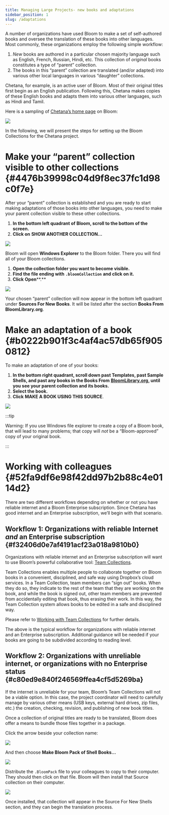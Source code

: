 ```yaml
---
title: Managing Large Projects- new books and adaptations
sidebar_position: 1
slug: /adaptations
---
```




A number of organizations have used Bloom to make a set of self-authored books and oversee the translation of these books into other languages. Most commonly, these organizations employ the following simple workflow:

1. _New_ books are authored in a particular chosen majority language such as English, French, Russian, Hindi, etc. This collection of _original_ books constitutes a type of “parent” collection.
2. The books in this “parent” collection are translated (and/or adapted) into various other local languages in various “daughter” collections.

Chetana, for example, is an active user of Bloom. Most of their original titles first begin as an English publication. Following this, Chetana makes copies of these English books and adapts them into various other languages, such as Hindi and Tamil.


Here is a sampling of [Chetana’s home page](https://bloomlibrary.org/chetana) on Bloom:


![](./adaptations.40424d67-1249-49bd-852d-aae821be5fdd.png)


In the following, we will present the steps for setting up the Bloom Collections for the Chetana project.


# Make your “parent” collection visible to other collections {#4476b39998c04d9f8ec37fc1d98c0f7e}


After your “parent” collection is established and you are ready to start making adaptations of those books into other languages, you need to make your parent collection visible to these other collections.

1. **In the bottom left quadrant of Bloom, scroll to the bottom of the screen.**
2. **Click on** **SHOW ANOTHER COLLECTION…**

![](./adaptations.433b35a4-f0f5-4697-89f1-692d6bd1dc77.png)


Bloom will open **Windows Explorer** to the Bloom folder. There you will find all of your Bloom collections.

1. **Open the collection folder you want to become visible.**
2. **Find the file ending with** **`.bloomCollection`** **and click on it.**
3. **Click** **Open****.**

![](./adaptations.120a8909-09e6-47bb-95a3-d7376ddab83f.png)


Your chosen “parent” collection will now appear in the bottom left quadrant under **Sources For New Books**. It will be listed after the section **Books From BloomLibrary.org**. 


# Make an adaptation of a book {#b0222b901f3c4af4ac57db65f9050812}


To make an adaptation of one of your books:

1. **In the bottom right quadrant, scroll down past Templates, past Sample Shells, and past any books in the Books From** [**BloomLibrary.org**](http://bloomlibrary.org/)**, until you see your parent collection and its books.**
2. **Select the book.**
3. **Click** **MAKE A BOOK USING THIS SOURCE**.

![](./adaptations.21c2f879-c8e8-4a50-8446-08d3dadb6911.png)


:::tip

Warning: If you use Windows file explorer to create a copy of a Bloom book, that will lead to many problems; that copy will _not_ be a “Bloom-approved” copy of your original book.

:::




# Working with colleagues {#52fa9df6e98f42dd97b2b88c4e0114d2}


There are two different workflows depending on whether or not you have reliable internet and a Bloom Enterprise subscription. Since Chetana has good internet and an Enterprise subscription, we’ll begin with that scenario.


## Workflow 1: Organizations with reliable Internet _and_ an Enterprise subscription {#f32406d0e7af4191acf23a018a9810b0}


Organizations with reliable internet and an Enterprise subscription will want to use Bloom’s powerful collaborative tool: [Team Collections](/team-collections-intro).


Team Collections enables multiple people to collaborate together on Bloom books in a convenient, disciplined, and safe way using Dropbox’s cloud services. In a Team Collection, team members can “sign out” books. When they do so, they indicate to the rest of the team that they are working on the book, and while the book is signed out, other team members are prevented from accidentally editing that book, thus erasing their work. In this way, the Team Collection system allows books to be edited in a safe and disciplined way.


Please refer to [Working with Team Collections](/working-with-team-collections) for further details. 


The above is the typical workflow for organizations with reliable internet and an Enterprise subscription. Additional guidance will be needed if your books are going to be subdivided according to reading level.


## Workflow 2: Organizations with unreliable internet, or organizations with no Enterprise status {#c80ed9e840f246569ffea4cf5d5269ba}


If the internet is unreliable for your team, Bloom’s Team Collections will not be a viable option. In this case, the project coordinator will need to carefully manage by various other means (USB keys, external hard drives, zip files, etc.) the creation, checking, revision, and publishing of new book titles.


Once a collection of original titles are ready to be translated, Bloom does offer a means to bundle those files together in a package. 


Click the arrow beside your collection name:


![](./adaptations.805385b1-671e-43c9-84aa-2e3f90cb3080.png)


And then choose **Make Bloom Pack of Shell Books…**


![](./adaptations.06bcf2fa-65e1-4b3b-8e48-44a4e6c20941.png)


Distribute the `.BloomPack` file to your colleagues to copy to their computer. They should then click on that file. Bloom will then install that Source collection on their computer.


![](./adaptations.b5083022-12d6-4f85-a009-30c09029f668.png)


Once installed, that collection will appear in the Source For New Shells section, and they can begin the translation process.

